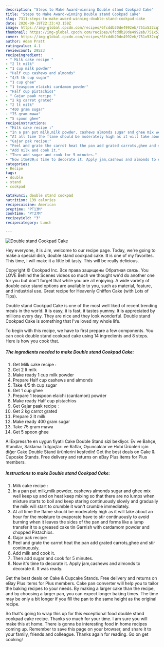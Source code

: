```yaml
---
description: "Steps to Make Award-winning Double stand Cookpad Cake"
title: "Steps to Make Award-winning Double stand Cookpad Cake"
slug: 7311-steps-to-make-award-winning-double-stand-cookpad-cake
date: 2020-09-19T22:33:43.158Z
image: https://img-global.cpcdn.com/recipes/6fcddb20de4992eb/751x532cq70/double-stand-cookpad-cake-recipe-main-photo.jpg
thumbnail: https://img-global.cpcdn.com/recipes/6fcddb20de4992eb/751x532cq70/double-stand-cookpad-cake-recipe-main-photo.jpg
cover: https://img-global.cpcdn.com/recipes/6fcddb20de4992eb/751x532cq70/double-stand-cookpad-cake-recipe-main-photo.jpg
author: Adam Pratt
ratingvalue: 4.1
reviewcount: 29523
recipeingredient:
- " Milk cake recipe "
- "2 lt milk"
- "1 cup milk powder"
- "Half cup cashews and almonds"
- "4/5 th cup sugar"
- "1 cup ghee"
- "1 teaspoon elaichi cardamon powder"
- "Half cup pistachios"
- " Gajar paak recipe "
- "2 kg carrot grated"
- "2 lt milk"
- "400 gram sugar"
- "75 gram mawa"
- "5 spoon ghee"
recipeinstructions:
- "Milk cake recipe :"
- "In a pan put milk,milk powder, cashews almonds sugar and ghee mix well keep up and on heat keep mixing so that there are no lumps when mixture starts to boil and keep staring continuously slowly and gradually the milk will start to crumble it won&#39;t crumble immediately."
- "At all time the flame should be moderately high as it will take about an hour for the moisture to evaporate have to stir continuously to avoid burning when it leaves the sides of the pan and forms like a lump transfer it to a greased cake tin Garnish with cardamom powder and chopped Pistachios."
- "Gajar pak recipe:"
- "Peel and grate the carrot heat the pan add grated carrots,ghee and stir continuously."
- "Add milk and cook it."
- "Then add sugar and cook for 5 minutes."
- "Now it&#39;s time to decorate it. Apply jam,cashews and almonds to decorate it. It was ready."
categories:
- Recipe
tags:
- double
- stand
- cookpad

katakunci: double stand cookpad 
nutrition: 139 calories
recipecuisine: American
preptime: "PT13M"
cooktime: "PT37M"
recipeyield: "3"
recipecategory: Lunch

---
```



![Double stand Cookpad Cake](https://img-global.cpcdn.com/recipes/6fcddb20de4992eb/751x532cq70/double-stand-cookpad-cake-recipe-main-photo.jpg)

Hey everyone, it is Jim, welcome to our recipe page. Today, we're going to make a special dish, double stand cookpad cake. It is one of my favorites. This time, I will make it a little bit tasty. This will be really delicious.

Copyright © Cookpad Inc. Все права защищены Обратная связь. You LOVE Behind the Scenes videos so much we thought we&#39;d do another one for you but don&#39;t forget that while you are all enjoying. A wide variety of double cake stand options are available to you, such as material, feature, and industrial use. Great recipe for Heavenly Chiffon Cake (with Lots of Tips).

Double stand Cookpad Cake is one of the most well liked of recent trending meals in the world. It is easy, it is fast, it tastes yummy. It is appreciated by millions every day. They are nice and they look wonderful. Double stand Cookpad Cake is something that I've loved my whole life.


To begin with this recipe, we have to first prepare a few components. You can cook double stand cookpad cake using 14 ingredients and 8 steps. Here is how you cook that.

<!--inarticleads1-->

##### The ingredients needed to make Double stand Cookpad Cake:

1. Get  Milk cake recipe :
1. Get 2 lt milk
1. Make ready 1 cup milk powder
1. Prepare Half cup cashews and almonds
1. Take 4/5 th cup sugar
1. Get 1 cup ghee
1. Prepare 1 teaspoon elaichi (cardamon) powder
1. Make ready Half cup pistachios
1. Get  Gajar paak recipe :
1. Get 2 kg carrot grated
1. Prepare 2 lt milk
1. Make ready 400 gram sugar
1. Take 75 gram mawa
1. Get 5 spoon ghee


AliExpress&#39;te en uygun fiyatlı Cake Double Stand sizi bekliyor. Ev ve Bahçe, Standlar, Saklama Tutgaçları ve Raflar, Oyuncaklar ve Hobi Ürünleri için diğer Cake Double Stand ürünlerini keşfedin! Get the best deals on Cake &amp; Cupcake Stands. Free delivery and returns on eBay Plus items for Plus members. 

<!--inarticleads2-->

##### Instructions to make Double stand Cookpad Cake:

1. Milk cake recipe :
1. In a pan put milk,milk powder, cashews almonds sugar and ghee mix well keep up and on heat keep mixing so that there are no lumps when mixture starts to boil and keep staring continuously slowly and gradually the milk will start to crumble it won&#39;t crumble immediately.
1. At all time the flame should be moderately high as it will take about an hour for the moisture to evaporate have to stir continuously to avoid burning when it leaves the sides of the pan and forms like a lump transfer it to a greased cake tin Garnish with cardamom powder and chopped Pistachios.
1. Gajar pak recipe:
1. Peel and grate the carrot heat the pan add grated carrots,ghee and stir continuously.
1. Add milk and cook it.
1. Then add sugar and cook for 5 minutes.
1. Now it&#39;s time to decorate it. Apply jam,cashews and almonds to decorate it. It was ready.


Get the best deals on Cake &amp; Cupcake Stands. Free delivery and returns on eBay Plus items for Plus members. Cake pan converter will help you to tailor the baking recipes to your needs. By making a larger cake than the recipe, and by choosing a larger pan, you can expect longer baking times. The time may be only a bit longer if you fill the pan to the same height as the original recipe. 

So that's going to wrap this up for this exceptional food double stand cookpad cake recipe. Thanks so much for your time. I am sure you will make this at home. There is gonna be interesting food in home recipes coming up. Remember to save this page on your browser, and share it to your family, friends and colleague. Thanks again for reading. Go on get cooking!
